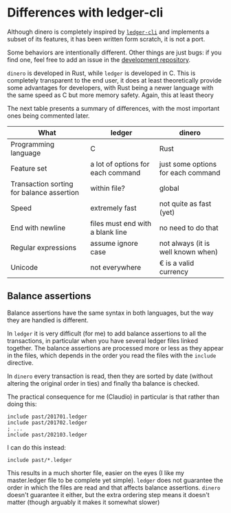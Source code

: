 # Differences with ledger-cli

Although dinero is completely inspired by [```ledger-cli```](https://ledger-cli.org) and implements a subset of its features, it has been written form scratch, it is not a port. 

Some behaviors are intentionally different. Other things are just bugs: if you find one, feel free to add an issue in the [development repository](https://github.com/frosklis/dinero-rs).


```dinero``` is developed in Rust, while ```ledger``` is developed in C. This is completely transparent to the end user, it does at least theoretically provide some advantages for developers, with Rust being a newer language with the same speed as C but more memory safety. Again, this at least theory

The next table presents a summary of differences, with the most important ones being commented later.

What | ledger | dinero
-----|--------|-------
Programming language | C | Rust
Feature set | a lot of options for each command | just some options for each command
Transaction sorting for balance assertion | within file? | global
Speed | extremely fast | not quite as fast (yet)
End with newline | files must end with a blank line | no need to do that
Regular expressions | assume ignore case | not always (it is well known when)
Unicode | not everywhere | € is a valid currency



## Balance assertions

Balance assertions have the same syntax in both languages, but the way they are handled is different.

In ```ledger``` it is very difficult (for me) to add balance assertions to all the transactions, in particular when you have several ledger files linked together. The balance assertions are processed more or less as they appear in the files, which depends in the order you read the files with the ```include``` directive.

In ```dinero``` every transaction is read, then they are sorted by date (without altering the original order in ties) and finally tha balance is checked.

The practical consequence for me (Claudio) in particular is that rather than doing this:
```ledger
include past/201701.ledger
include past/201702.ledger
; ...
include past/202103.ledger
```

I can do this instead:
```ledger
include past/*.ledger
```

This results in a much shorter file, easier on the eyes (I like my master.ledger file to be complete yet simple). ```ledger``` does not guarantee the order in which the files are read and that affects balance assertions. ```dinero``` doesn't guarantee it either, but the extra ordering step means it doesn't matter (though arguably it makes it somewhat slower)

